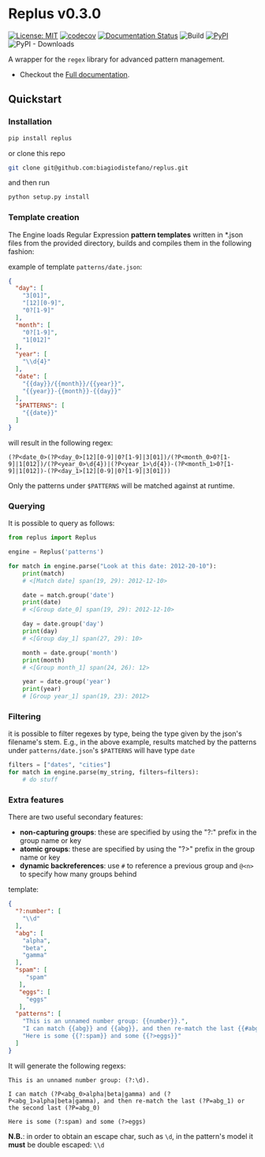 
# Replus v0.3.0

[![License: MIT](https://img.shields.io/badge/license-MIT-blue)](https://opensource.org/licenses/MIT)
[![codecov](https://codecov.io/gh/biagiodistefano/replus/graph/badge.svg?token=ZD31QYQTGY)](https://codecov.io/gh/biagiodistefano/replus)
[![Documentation Status](https://readthedocs.org/projects/replus/badge/?version=latest)](https://replus.readthedocs.io/en/latest/?badge=latest)
![Build](https://github.com/biagiodistefano/replus/actions/workflows/build.yml/badge.svg)
[![PyPI](https://img.shields.io/pypi/v/replus?label=pypi)](https://pypi.org/project/replus/)
![PyPI - Downloads](https://img.shields.io/pypi/dm/replus)

A wrapper for the `regex` library for advanced pattern management.

- Checkout the [Full documentation](https://replus.readthedocs.io/).

## Quickstart

### Installation

```bash
pip install replus
```

or clone this repo

```bash
git clone git@github.com:biagiodistefano/replus.git
```

and then run

```bash
python setup.py install
```

### Template creation

The Engine loads Regular Expression **pattern templates** written in \*.json files from the provided directory, builds and compiles them in the following fashion:

example of template `patterns/date.json`:

```json
{
  "day": [
    "3[01]",
    "[12][0-9]",
    "0?[1-9]"
  ],
  "month": [
    "0?[1-9]",
    "1[012]"
  ],
  "year": [
    "\\d{4}"
  ],
  "date": [
    "{{day}}/{{month}}/{{year}}",
    "{{year}}-{{month}}-{{day}}"
  ],
  "$PATTERNS": [
    "{{date}}"
  ]
}
```

will result in the following regex:

```
(?P<date_0>(?P<day_0>[12][0-9]|0?[1-9]|3[01])/(?P<month_0>0?[1-9]|1[012])/(?P<year_0>\d{4})|(?P<year_1>\d{4})-(?P<month_1>0?[1-9]|1[012])-(?P<day_1>[12][0-9]|0?[1-9]|3[01]))
```

Only the patterns under `$PATTERNS` will be matched against at runtime.

### Querying

It is possible to query as follows:

```python
from replus import Replus

engine = Replus('patterns')

for match in engine.parse("Look at this date: 2012-20-10"):
    print(match)
    # <[Match date] span(19, 29): 2012-12-10>

    date = match.group('date')
    print(date)
    # <[Group date_0] span(19, 29): 2012-12-10>

    day = date.group('day')
    print(day)
    # <[Group day_1] span(27, 29): 10>

    month = date.group('month')
    print(month)
    # <[Group month_1] span(24, 26): 12>

    year = date.group('year')
    print(year)
    # [Group year_1] span(19, 23): 2012>
```

### Filtering

it is possible to filter regexes by type, being the type given by the json's filename's stem. E.g., in the above example, results matched by the patterns under `patterns/date.json`'s `$PATTERNS` will have type `date`

```python
filters = ["dates", "cities"]
for match in engine.parse(my_string, filters=filters):
    # do stuff
```

### Extra features

There are two useful secondary features:

-  **non-capturing groups**: these are specified by using the "?:" prefix in the group name or key
-  **atomic groups**: these are specified by using the "?>" prefix in the group name or key
-  **dynamic backreferences**: use `#` to reference a previous group and `@<n>` to specify how many groups behind

template:

```json
{
  "?:number": [
    "\\d"
  ],
  "abg": [
    "alpha",
    "beta",
    "gamma"
  ],
  "spam": [
     "spam"
   ],
   "eggs": [
     "eggs"
   ],
  "patterns": [
    "This is an unnamed number group: {{number}}.",
    "I can match {{abg}} and {{abg}}, and then re-match the last {{#abg}} or the second last {{#abg@2}}",
    "Here is some {{?:spam}} and some {{?>eggs}}"
  ]
}
```

It will generate the following regexs:

```
This is an unnamed number group: (?:\d).
```

```
I can match (?P<abg_0>alpha|beta|gamma) and (?P<abg_1>alpha|beta|gamma), and then re-match the last (?P=abg_1) or the second last (?P=abg_0)
```

```
Here is some (?:spam) and some (?>eggs)
```

**N.B.**: in order to obtain an escape char, such as `\d`, in the pattern's model it **must** be double escaped: `\\d`
